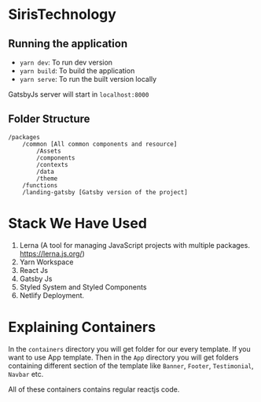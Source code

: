 # SirisTechnology

## Running the application

* `yarn dev`: To run dev version
* `yarn build`: To build the application
* `yarn serve`: To run the built version locally


GatsbyJs server will start in `localhost:8000`


## Folder Structure

```
/packages
	/common [All common components and resource]
		/Assets
		/components
		/contexts
		/data
		/theme
	/functions
	/landing-gatsby [Gatsby version of the project]
```

# Stack We Have Used

1. Lerna (A tool for managing JavaScript projects with multiple packages. https://lerna.js.org/)
2. Yarn Workspace
3. React Js
4. Gatsby Js
5. Styled System and Styled Components
6. Netlify Deployment.


# Explaining Containers

In the `containers` directory you will get folder for our every template. If you want to use App template. Then in the `App` directory you will get folders containing different section of the template like `Banner`, `Footer`, `Testimonial`, `Navbar` etc.

All of these containers contains regular reactjs code.

